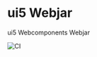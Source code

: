 # ui5 Webjar
ui5 Webcomponents Webjar

![CI](https://github.com/moewes/ui5-webjar/workflows/CI/badge.svg)